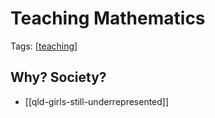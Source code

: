 # Teaching Mathematics

Tags: [[teaching]]


## Why? Society?

- [[qld-girls-still-underrepresented]]


[//begin]: # "Autogenerated link references for markdown compatibility"
[teaching]: ../teaching "Teaching"
[//end]: # "Autogenerated link references"
